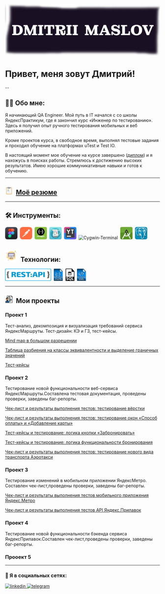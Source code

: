 ![Header](https://github.com/QAMaslov/QAMaslov/blob/main/assets/header_1.jpg)

# Привет, меня зовут Дмитрий!

--

## :man_technologist: Обо мне:

Я начинающий QA Engineer. Мой путь в IT начался с со школы ЯндексПрактикум, где я закончил курс «Инженер по тестированию». Здесь я получил опыт ручного  тестирования мобильных и веб приложений. 

Кроме проектов курса, в свободное время, выполнял тестовые задания и проходил обучение на платформах uTest  и Test IO.

В настоящий момент мое обучение на курсе завершено ([диплом](https://github.com/QAMaslov/QAMaslov/blob/main/assets/Dmitrii%20Maslov_20232QA01427.pdf)) 
и я нахожусь в поисках работы. Стремлюсь к достижению высоких результатов. Имею хорошие коммуникативные навыки и готов к обучению.

---

## <img src="https://github.com/QAMaslov/QAMaslov/blob/main/assets/cv%20-icon.png" title="CV" alt="CV" width="25" height="25"/>&nbsp; [Моё резюме](https://github.com/QAMaslov/QAMaslov/blob/main/assets/DmitriiMaslov_QA_CV.pdf)

---

## 🛠 Инструменты:

<div>
<img src="https://github.com/QAMaslov/QAMaslov/blob/main/assets/Figma%20-icon.png" title="Figma" alt="Figma" width="40" height="40"/>&nbsp;
<img src="https://github.com/QAMaslov/QAMaslov/blob/main/assets/postman-icon.png" title="Postman" alt="Postman" width="40" height="40"/>&nbsp;
<img src="https://github.com/QAMaslov/QAMaslov/blob/main/assets/swagger-icon.png" title="Swagger" alt="Swagger" width="40" height="40"/>&nbsp;
<img src="https://github.com/QAMaslov/QAMaslov/blob/main/assets/CharlesProxy-icon.png" title="CharlesProxy" alt="CharlesProxy" width="40" height="40"/>&nbsp;
<img src="https://github.com/QAMaslov/QAMaslov/blob/main/assets/youtrack-icon.png" title="Youtrack" alt="Youtack" width="40" height="40"/>&nbsp; <img src="https://github.com/QAMaslov/QAMaslov/blob/main/assets/Cygwin-logo.ico" title="Cygwin-Terminal" alt="Cygwin-Terminal" width="40" height="40"/>&nbsp;
<img src="https://github.com/QAMaslov/QAMaslov/blob/main/assets/android-studio%20(1).png" title="AndroidStudio" alt="AndroidStudio" width="40" height="40"/>&nbsp;
<img src="https://github.com/QAMaslov/QAMaslov/blob/main/assets/postgreSQL%20-%20icon.jpg" title="postgreSQL" alt="AndroipostgreSQL" width="40" height="40"/>&nbsp;
</div>

## <img src="https://github.com/QAMaslov/QAMaslov/blob/main/assets/monitor-icon.png" title="monitor" alt="monitor" width="40" height="40"/>&nbsp; Технологии:

<img src="https://github.com/QAMaslov/QAMaslov/blob/main/assets/restapi.png" title="Rest" alt="rest" width="150" height="40"/>&nbsp;
<img src="https://github.com/QAMaslov/QAMaslov/blob/main/assets/json-file%20symbol.png" title="json" alt="json" width="30" height="40"/>&nbsp;
<img src="https://github.com/QAMaslov/QAMaslov/blob/main/assets/sql-file-format-symbol.png" title="SQL" alt="SQL" width="30" height="40"/>&nbsp;
<img src="https://github.com/QAMaslov/QAMaslov/blob/main/assets/xml%20file%20symbol.png" title="XML" alt="XML" width="30" height="40"/>&nbsp;
</div>

---

## <img src="https://github.com/QAMaslov/QAMaslov/blob/main/assets/project-icon.png" title="project" alt="project" width="25" height="25"/>&nbsp; Мои проекты 

### Проект 1

Тест-анализ, декомпозиция и визуализация требований сервиса ЯндексМаршруты.
Тест-дизайн: КЭ и ГЗ, тест-кейсы.

[Mind map в большом разрешении](https://drive.google.com/file/d/1g7fIl0lCBd_83ygf1UE-hsKdlCr_8ZDZ/view?usp=sharing)

 [Таблица разбиения на классы эквивалентности и выделение граничных значений](https://docs.google.com/spreadsheets/d/1fkkDwduTw5C_eVV-ckDPPyMcrl6EtRgKkREQgaKg-Vg/edit?usp=sharing)

[Тест-кейсы](https://docs.google.com/spreadsheets/d/e/2PACX-1vTemKwDWBftCNq1om3ZcAmMzbVHYNkkIFvJMwXga0MWAmU2FEuUBI9knAqyM1L9CZkgO31D2vB-3UIf/pubhtml?gid=1058266973&single=true)


### Проект 2

Тестирование новой функциональности веб-сервиса ЯндексМаршруты.Составлена  тестовая документация, проведены проверки, заведены баг-репорты.

[Чек-лист и результаты выполнения тестов: тестирование вёрстки](https://docs.google.com/spreadsheets/d/e/2PACX-1vTpPzeewbRw7YAWN2Z_YRM9gYsgKwKm4UpCBxCgvkfsdaWU3bjDEedamoL9sIzZHlXzlVg_wTL-Oj4d/pubhtml?gid=899462569&single=true)

[Чек-лист и результаты выполнения тестов: тестирование окон «Способ оплаты» и «Добавление карты»](https://docs.google.com/spreadsheets/d/e/2PACX-1vTpPzeewbRw7YAWN2Z_YRM9gYsgKwKm4UpCBxCgvkfsdaWU3bjDEedamoL9sIzZHlXzlVg_wTL-Oj4d/pubhtml?gid=1540435533&single=true)

[Тест-кейсы и тестирование: логика кнопки «Забронировать»](https://docs.google.com/spreadsheets/d/e/2PACX-1vTpPzeewbRw7YAWN2Z_YRM9gYsgKwKm4UpCBxCgvkfsdaWU3bjDEedamoL9sIzZHlXzlVg_wTL-Oj4d/pubhtml?gid=1567345705&single=true)

[Тест-кейсы и тестирование: логика функциональности бронирования](https://docs.google.com/spreadsheets/d/e/2PACX-1vTpPzeewbRw7YAWN2Z_YRM9gYsgKwKm4UpCBxCgvkfsdaWU3bjDEedamoL9sIzZHlXzlVg_wTL-Oj4d/pubhtml?gid=94813143&single=true)

[Чек-лист и результаты выполнения тестов: тестирование нового вида транспорта Аэротакси](https://docs.google.com/spreadsheets/d/e/2PACX-1vTpPzeewbRw7YAWN2Z_YRM9gYsgKwKm4UpCBxCgvkfsdaWU3bjDEedamoL9sIzZHlXzlVg_wTL-Oj4d/pubhtml?gid=1396138851&single=true)


### Проект 3

Тестирование изменений в мобильном приложении ЯндексМетро. 
Составлен чек-лист,проведены проверки, заведены баг-репорты.

[Чек-лист и результаты выполнения тестов мобильного приложения Яндекс.Метро](https://docs.google.com/spreadsheets/d/e/2PACX-1vRYQqQyqeEAxZqb1A-TnRLVEIZw2zyOFMCpReSC4qOS-4tSbUZBq53fTMrZFV8vSmhtYCNoITKOqFhd/pubhtml?gid=857523888&single=true)

[Чек-лист и результаты выполнения тестов API Яндекс.Прилавок](https://docs.google.com/spreadsheets/d/e/2PACX-1vRYQqQyqeEAxZqb1A-TnRLVEIZw2zyOFMCpReSC4qOS-4tSbUZBq53fTMrZFV8vSmhtYCNoITKOqFhd/pubhtml?gid=2006427015&single=true)

### Проект 4

Тестирование новой функциональности бэкенда сервиса ЯндексПрилавок.Составлен чек-лист,проведены проверки, заведены баг-репорты.

### Прооект 5
---

### 🤝 Я в социальных сетях:

  <div id="badges">
    <a href="https://www.linkedin.com/in/dmitriy-maslov/" target="_blank">
      <img src="https://cdn-icons-png.flaticon.com/512/2504/2504799.png" width="40" height="40" alt="linkedin" />
    </a>
    <a href="https://t.me/mitia_maslov" target="_blank">
      <img src="https://cdn-icons-png.flaticon.com/512/2111/2111646.png" width="40" height="40" alt="telegram" />
    </a>
  </div>
<div id="couter" align="center">
  <img src="https://komarev.com/ghpvc/?username=Dmitrii-Maslov&style=flat-square&color=blue" alt=""/>
</div>
